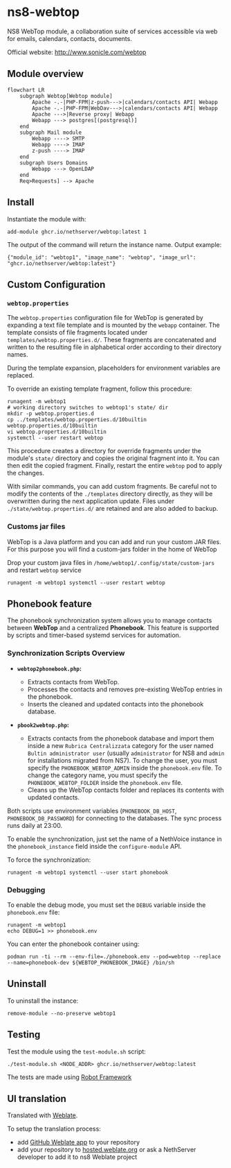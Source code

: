 # ns8-webtop

NS8 WebTop module, a collaboration suite of services accessible via web for emails, calendars, contacts, documents.

Official website: http://www.sonicle.com/webtop

## Module overview

```mermaid
flowchart LR
    subgraph Webtop[Webtop module]
        Apache -.-|PHP-FPM|z-push--->|calendars/contacts API| Webapp
        Apache -.-|PHP-FPM|WebDav--->|calendars/contacts API| Webapp
        Apache --->|Reverse proxy| Webapp
        Webapp ---> postgres[(postgresql)]
    end
    subgraph Mail module
        Webapp ----> SMTP
        Webapp ----> IMAP
        z-push ----> IMAP
    end
    subgraph Users Domains
        Webapp ---> OpenLDAP
    end
    Req>Requests] --> Apache
```

## Install

Instantiate the module with:

    add-module ghcr.io/nethserver/webtop:latest 1

The output of the command will return the instance name.
Output example:

    {"module_id": "webtop1", "image_name": "webtop", "image_url": "ghcr.io/nethserver/webtop:latest"}

## Custom Configuration

### `webtop.properties`

The `webtop.properties` configuration file for WebTop is generated by
expanding a text file template and is mounted by the `webapp` container.
The template consists of file fragments located under
`templates/webtop.properties.d/`. These fragments are concatenated and
written to the resulting file in alphabetical order according to their
directory names.

During the template expansion, placeholders for environment variables are
replaced.

To override an existing template fragment, follow this procedure:

    runagent -m webtop1
    # working directory switches to webtop1's state/ dir
    mkdir -p webtop.properties.d
    cp ../templates/webtop.properties.d/10builtin webtop.properties.d/10builtin
    vi webtop.properties.d/10builtin
    systemctl --user restart webtop

This procedure creates a directory for override fragments under the
module's `state/` directory and copies the original fragment into it. You
can then edit the copied fragment. Finally, restart the entire `webtop`
pod to apply the changes.

With similar commands, you can add custom fragments. Be careful not to
modify the contents of the `./templates` directory directly, as they will
be overwritten during the next application update. Files under
`./state/webtop.properties.d/` are retained and are also added to backup.

### Customs jar files

WebTop is a Java platform and you can add and run your custom JAR files. For this purpose you will find a custom-jars folder in the home of WebTop

Drop your custom java files in `/home/webtop1/.config/state/custom-jars` and restart `webtop` service

    runagent -m webtop1 systemctl --user restart webtop


## Phonebook feature

The phonebook synchronization system allows you to manage contacts between
**WebTop** and a centralized **Phonebook**. This feature is supported by
scripts and timer-based systemd services for automation.

### Synchronization Scripts Overview

- **`webtop2phonebook.php`:**
   - Extracts contacts from WebTop.
   - Processes the contacts and removes pre-existing WebTop entries in the
     phonebook.
   - Inserts the cleaned and updated contacts into the phonebook database.

- **`pbook2webtop.php`:**
   - Extracts contacts from the phonebook database and import them
     inside a new `Rubrica Centralizzata` category for the user named `Bultin administrator user`
     (usually `administrator` for NS8 and `admin` for installations migrated from NS7).
     To change the user, you must specify the `PHONEBOOK_WEBTOP_ADMIN` inside the `phonebook.env` file.
     To change the category name, you must specify the `PHONEBOOK_WEBTOP_FOLDER` inside the `phonebook.env` file.
   - Cleans up the WebTop contacts folder and replaces its contents with
     updated contacts.

Both scripts use environment variables (`PHONEBOOK_DB_HOST`,
`PHONEBOOK_DB_PASSWORD`) for connecting to the databases. The sync process runs daily at 23:00.

To enable the synchronization, just set the name of a NethVoice instance in the `phonebook_instance` field
inside the `configure-module` API.


To force the synchronization:
```
runagent -m webtop1 systemctl --user start phonebook
```

### Debugging

To enable the debug mode, you must set the `DEBUG` variable inside the `phonebook.env` file:
```
runagent -m webtop1
echo DEBUG=1 >> phonebook.env
```

You can enter the phonebook container using:
```
podman run -ti --rm --env-file=./phonebook.env --pod=webtop --replace --name=phonebook-dev ${WEBTOP_PHONEBOOK_IMAGE} /bin/sh
```

## Uninstall

To uninstall the instance:

    remove-module --no-preserve webtop1

## Testing

Test the module using the `test-module.sh` script:


    ./test-module.sh <NODE_ADDR> ghcr.io/nethserver/webtop:latest

The tests are made using [Robot Framework](https://robotframework.org/)

## UI translation

Translated with [Weblate](https://hosted.weblate.org/projects/ns8/).

To setup the translation process:

- add [GitHub Weblate app](https://docs.weblate.org/en/latest/admin/continuous.html#github-setup) to your repository
- add your repository to [hosted.weblate.org](https://hosted.weblate.org) or ask a NethServer developer to add it to ns8 Weblate project
